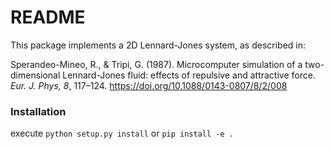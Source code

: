 # README #

This package implements a 2D Lennard-Jones system, as described in:

Sperandeo-Mineo, R., & Tripi, G. (1987).
Microcomputer simulation of a two-dimensional Lennard-Jones fluid: effects of repulsive and attractive force. 
*Eur. J. Phys, 8*, 117–124. https://doi.org/10.1088/0143-0807/8/2/008

### Installation ###

execute `python setup.py install`
or `pip install -e .`
